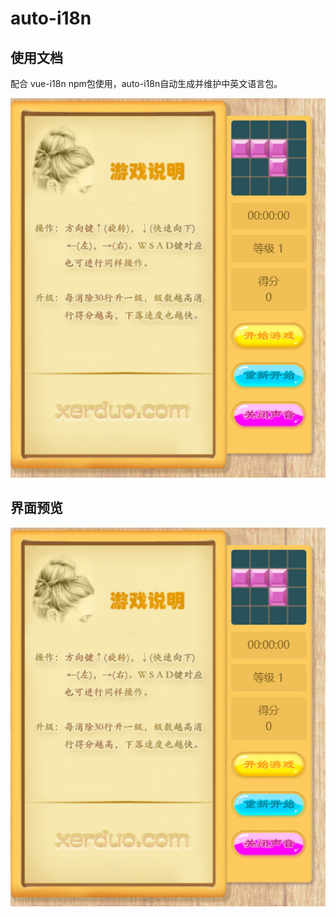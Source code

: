 # auto-i18n

## 使用文档
配合 vue-i18n npm包使用，auto-i18n自动生成并维护中英文语言包。

![](https://raw.githubusercontent.com/adoer/adoerTetris.js/gh-pages/preview/start.jpg)


## 界面预览

![](https://raw.githubusercontent.com/adoer/adoerTetris.js/gh-pages/preview/start.jpg)